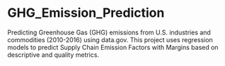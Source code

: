 # GHG_Emission_Prediction
Predicting Greenhouse Gas (GHG) emissions from U.S. industries and commodities (2010-2016) using data.gov. This project uses regression models to predict Supply Chain Emission Factors with Margins based on descriptive and quality metrics.
